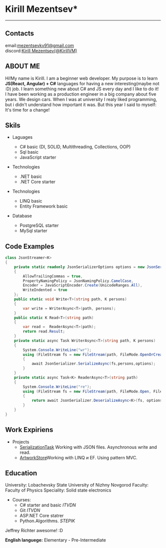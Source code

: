 # **Kirill Mezentsev***
---
## __Contacts__

email:<mezentsevkv91@gmail.com>   
discord:[Kirill Mezentsev(@KirillVM)](OCB#1927)

## __ABOUT ME__

Hi!My name is Kirill. I am a beginner web developer.
My purpose is to learn **JS(React, Angular) + C#** languages for having a new interesting(maybe not :D) job.
I learn something new about C# and JS every day and I like to do it!
I have been working as a production engineer in a big company about five years. We design cars.
When I was at university I realy liked programming, but i didn't understand how important it was.
But this year I said to myself: It's time for a change!

## __Skils__

* Laguages
   * C# basic (DI, SOLID, Multithreading, Collections, OOP)
   * Sql basic
   * JavaScript starter

* Technologies
   * .NET basic
   * .NET Core starter

* Technologies
   * LINQ basic
   * Entity Framework basic

* Database
   * PostgreSQL starter
   * MySql starter

## __Code Examples__

``` C#
class JsonStreamer<K>
{
    private static readonly JsonSerializerOptions options = new JsonSerializerOptions()
    {
        AllowTrailingCommas = true,
        PropertyNamingPolicy = JsonNamingPolicy.CamelCase,
        Encoder = JavaScriptEncoder.Create(UnicodeRanges.All),
        WriteIndented = true
    };
    public static void Write<T>(string path, K persons)
    {
        var write = WriterAsync<T>(path, persons);
    }
    public static K Read<T>(string path)
    {
        var read =  ReaderAsync<T>(path);
        return read.Result;
    }
    private static async Task WriterAsync<T>(string path, K persons)
    {
        System.Console.WriteLine("wr");
        using (FileStream fs = new FileStream(path, FileMode.OpenOrCreate, FileAccess.Write, FileShare.None))
        {
            await JsonSerializer.SerializeAsync(fs,persons,options);
        }
    }
    private static async Task<K> ReaderAsync<T>(string path)
    {
        System.Console.WriteLine("re");
        using (FileStream fs = new FileStream(path, FileMode.Open, FileAccess.Read, FileShare.Read))
        {
            return await JsonSerializer.DeserializeAsync<K>(fs, options);
        }
    }
}
```
## __Work Expiriens__

* Projects
   * [SerializationTask](https://github.com/KirillVM/SerializationTask.git) Working with JSON files. Asynchronous write and read.
   * [ArtworkStore](https://github.com/KirillVM/ArtworkStore.git)Working with LINQ и EF. Using pattern MVC.

## __Education__

University: Lobachevsky State University of Nizhny Novgorod
Faculty: Faculty of Physics
Speciality: Solid state electronics

* Courses:
  * C# starter and basic *ITVDN*
  * Git *ITVDN*
  * ASP.NET Core statrer
  * Python.Algorithms. *STEPIK*

Jeffrey Richter awesome! :D

__English languege:__ Elementary - Pre-Intermediate